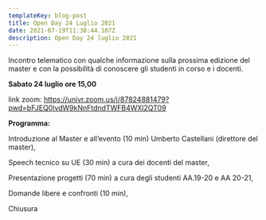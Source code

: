 ```yaml
---
templateKey: blog-post
title: Open Day 24 Luglio 2021
date: 2021-07-19T11:38:44.107Z
description: Open Day 24 luglio 2021
---
```

Incontro telematico con qualche informazione sulla prossima edizione del master e con la possibilità di conoscere gli studenti in corso e i docenti. 

**Sabato 24 luglio ore 15,00**



link zoom:  <https://univr.zoom.us/j/87824881479?pwd=bFJEQ0lvdW9kNnFtdndTWFB4WXl2QT09>





**Programma:**

Introduzione al Master e all’evento (10 min) Umberto Castellani (direttore del master),

Speech tecnico su UE (30 min) a cura dei docenti del master,

Presentazione progetti (70 min) a cura degli studenti AA.19-20 e AA 20-21,

Domande libere e confronti (10 min),

Chiusura
